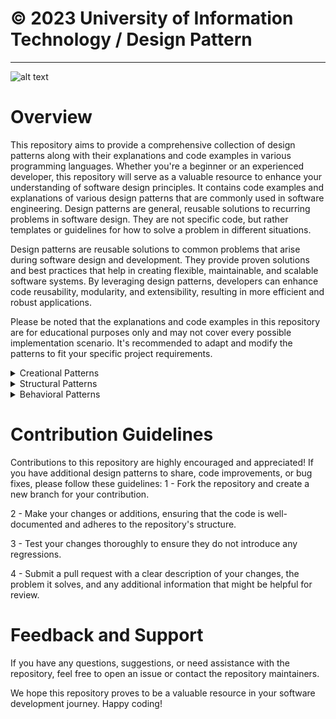 # © 2023 University of Information Technology / Design Pattern
------------
![alt text](https://i.imgur.com/Z7WQvq0.png)
# Overview

This repository aims to provide a comprehensive collection of design patterns along with their explanations and code examples in various programming languages. Whether you're a beginner or an experienced developer, this repository will serve as a valuable resource to enhance your understanding of software design principles. It contains code examples and explanations of various design patterns that are commonly used in software engineering. Design patterns are general, reusable solutions to recurring problems in software design. They are not specific code, but rather templates or guidelines for how to solve a problem in different situations.



Design patterns are reusable solutions to common problems that arise during software design and development. They provide proven solutions and best practices that help in creating flexible, maintainable, and scalable software systems. By leveraging design patterns, developers can enhance code reusability, modularity, and extensibility, resulting in more efficient and robust applications.

Please be noted that the explanations and code examples in this repository are for educational purposes only and may not cover every possible implementation scenario. It's recommended to adapt and modify the patterns to fit your specific project requirements.
<details>
  <summary>Creational Patterns</summary>

  
Creational patterns are concerned with how objects are created and initialized. They can help you control the complexity and variability of object creation, and encapsulate the logic and details of object creation from the rest of the system.

Some examples of creational patterns are:

•  Singleton: Ensures that only one instance of a class exists and provides a global access point to it.

•  Factory Method: Defines an interface for creating an object, but lets subclasses decide which class to instantiate.

•  Abstract Factory: Provides an interface for creating families of related or dependent objects without specifying their concrete classes.

•  Builder: Separates the construction of a complex object from its representation, allowing the same construction process to create different representations.

•  Prototype: Specifies the kinds of objects to create using a prototypical instance, and creates new objects by copying this prototype.
</details>
<details>
  <summary>Structural Patterns</summary>
  
Structural patterns are concerned with how classes and objects are composed and organized. They can help you define the relationships and dependencies between different components, and facilitate the communication and cooperation between them.

Some examples of structural patterns are:

•  Adapter: Allows classes with incompatible interfaces to work together by wrapping its own interface around that of an existing class.

•  Bridge: Decouples an abstraction from its implementation, allowing them to vary independently.

•  Composite: Composes objects into tree structures to represent part-whole hierarchies, and lets clients treat individual objects and compositions uniformly.

•  Decorator: Attaches additional responsibilities to an object dynamically, providing a flexible alternative to subclassing for extending functionality.

•  Facade: Provides a unified interface to a set of interfaces in a subsystem, defining a higher-level interface that makes the subsystem easier to use.

•  Flyweight: Uses sharing to support large numbers of fine-grained objects efficiently, reducing the memory and resource consumption.

•  Proxy: Provides a surrogate or placeholder for another object to control access to it, adding a layer of indirection or protection.

</details>

<details>
    <summary>Behavioral Patterns</summary>
  
Behavioral patterns are concerned with how classes and objects interact and distribute responsibilities. They can help you define the communication protocols between objects, and encapsulate the algorithms and logic behind them.

Some examples of behavioral patterns are:

•  Chain of Responsibility: Avoids coupling the sender of a request to its receiver by giving more than one object a chance to handle the request, creating a chain of potential handlers.

•  Command: Encapsulates a request as an object, allowing you to parameterize clients with different requests, queue or log requests, and support undoable operations.

•  Interpreter: Given a language, defines a representation for its grammar along with an interpreter that uses the representation to interpret sentences in the language.

•  Iterator: Provides a way to access the elements of an aggregate object sequentially without exposing its underlying representation.

•  Mediator: Defines an object that encapsulates how a set of objects interact, promoting loose coupling by keeping objects from referring to each other explicitly.

•  Memento: Without violating encapsulation, captures and externalizes an object's internal state so that the object can be restored to this state later.

•  Observer: Defines a one-to-many dependency between objects so that when one object changes state, all its dependents are notified and updated automatically.

•  State: Allows an object to alter its behavior when its internal state changes, making it appear as if the object changed its class.

•  Strategy: Defines a family of algorithms, encapsulates each one, and makes them interchangeable, letting the algorithm vary independently from clients that use it.

•  Template Method: Defines the skeleton of an algorithm in an operation, deferring some steps to subclasses, letting subclasses redefine certain steps of an algorithm without changing its structure.

•  Visitor: Represents an operation to be performed on the elements of an object structure, letting you define a new operation without changing the classes of the elements on which it operates.
</details>

# Contribution Guidelines
Contributions to this repository are highly encouraged and appreciated! If you have additional design patterns to share, code improvements, or bug fixes, please follow these guidelines:
1 - Fork the repository and create a new branch for your contribution.

2 - Make your changes or additions, ensuring that the code is well-documented and adheres to the repository's structure.

3 - Test your changes thoroughly to ensure they do not introduce any regressions.

4 - Submit a pull request with a clear description of your changes, the problem it solves, and any additional information that might be helpful for review.

# Feedback and Support

If you have any questions, suggestions, or need assistance with the repository, feel free to open an issue or contact the repository maintainers.

We hope this repository proves to be a valuable resource in your software development journey. Happy coding!


